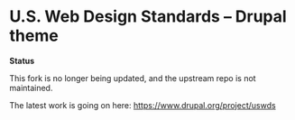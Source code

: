 # U.S. Web Design Standards – Drupal theme

**Status**

This fork is no longer being updated, and the upstream repo is not maintained.

The latest work is going on here: https://www.drupal.org/project/uswds
